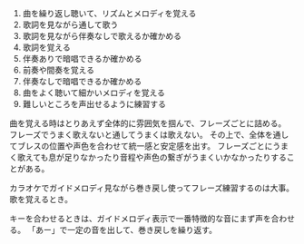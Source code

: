 1. 曲を繰り返し聴いて、リズムとメロディを覚える
2. 歌詞を見ながら通して歌う
3. 歌詞を見ながら伴奏なしで歌えるか確かめる
4. 歌詞を覚える
5. 伴奏ありで暗唱できるか確かめる
6. 前奏や間奏を覚える
7. 伴奏なしで暗唱できるか確かめる
8. 曲をよく聴いて細かいメロディを覚える
9. 難しいところを声出せるように練習する

曲を覚える時はとりあえず全体的に雰囲気を掴んで、フレーズごとに詰める。
フレーズでうまく歌えないと通してうまくは歌えない。
その上で、全体を通してブレスの位置や声色を合わせて統一感と安定感を出す。
フレーズごとにうまく歌えても息が足りなかったり音程や声色の繋ぎがうまくいかなかったりすることがある。

カラオケでガイドメロディ見ながら巻き戻し使ってフレーズ練習するのは大事。歌を覚えるとき。

キーを合わせるときは、ガイドメロディ表示で一番特徴的な音にまず声を合わせる。
「あー」で一定の音を出して、巻き戻しを繰り返す。
